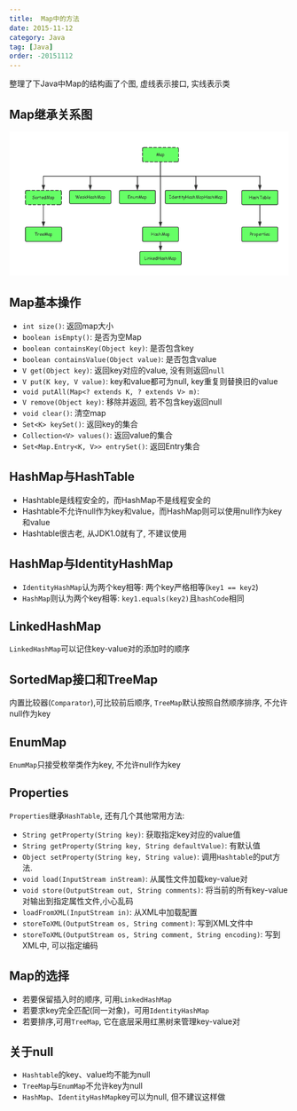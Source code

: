 ```yaml
---
title:  Map中的方法
date: 2015-11-12
category: Java
tag: [Java]
order: -20151112
---
```

整理了下Java中Map的结构画了个图, 虚线表示接口, 实线表示类

## Map继承关系图

![Map继承关系图](./img/map.png)

## Map基本操作

* `int size()`: 返回map大小
* `boolean isEmpty()`: 是否为空Map
* `boolean containsKey(Object key)`: 是否包含key
* `boolean containsValue(Object value)`: 是否包含value
* `V get(Object key)`: 返回key对应的value, 没有则返回`null`
* `V put(K key, V value)`: key和value都可为null, key重复则替换旧的value
* `void putAll(Map<? extends K, ? extends V> m)`:
* `V remove(Object key)`: 移除并返回, 若不包含key返回null
* `void clear()`: 清空map
* `Set<K> keySet()`: 返回key的集合
* `Collection<V> values()`: 返回value的集合
* `Set<Map.Entry<K, V>> entrySet()`: 返回Entry集合

## HashMap与HashTable
* Hashtable是线程安全的，而HashMap不是线程安全的
* Hashtable不允许null作为key和value，而HashMap则可以使用null作为key和value
* Hashtable很古老, 从JDK1.0就有了, 不建议使用

## HashMap与IdentityHashMap
* `IdentityHashMap`认为两个key相等: 两个key严格相等(`key1 == key2`)
* `HashMap`则认为两个key相等: `key1.equals(key2)`且`hashCode`相同

## LinkedHashMap
`LinkedHashMap`可以记住key-value对的添加时的顺序

## SortedMap接口和TreeMap
内置比较器(`Comparator`),可比较前后顺序, `TreeMap`默认按照自然顺序排序, 不允许null作为key

## EnumMap
`EnumMap`只接受枚举类作为key, 不允许null作为key

## Properties
`Properties`继承`HashTable`, 还有几个其他常用方法:

* `String getProperty(String key)`: 获取指定key对应的value值
* `String getProperty(String key, String defaultValue)`: 有默认值
* `Object setProperty(String key, String value)`: 调用`Hashtable`的put方法.
* `void load(InputStream inStream)`: 从属性文件加载key-value对
* `void store(OutputStream out, String comments)`: 将当前的所有key-value对输出到指定属性文件,小心乱码
* `loadFromXML(InputStream in)`: 从XML中加载配置
* `storeToXML(OutputStream os, String comment)`: 写到XML文件中
* `storeToXML(OutputStream os, String comment, String encoding)`: 写到XML中, 可以指定编码

## Map的选择
* 若要保留插入时的顺序, 可用`LinkedHashMap`
* 若要求key完全匹配(同一对象)，可用`IdentityHashMap`
* 若要排序,可用`TreeMap`, 它在底层采用红黑树来管理key-value对

## 关于null
* `Hashtable`的key、value均不能为null
* `TreeMap`与`EnumMap`不允许key为null
* `HashMap`、`IdentityHashMap`key可以为null, 但不建议这样做
